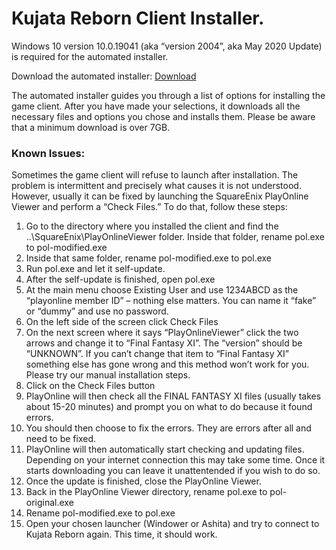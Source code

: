 # Kujata Reborn Client Installer.
Windows 10 version 10.0.19041 (aka “version 2004”, aka May 2020 Update) is required for the automated installer.

Download the automated installer: [Download](https://sleeplessknightz.net/index.php/s/8ACMyv4M0nT2b9R/download)

The automated installer guides you through a list of options for installing the game client. After you have made your selections, it downloads all the necessary files and options you chose and installs them. Please be aware that a minimum download is over 7GB.

### Known Issues:

Sometimes the game client will refuse to launch after installation. The problem is intermittent and precisely what causes it is not understood. However, usually it can be fixed by launching the SquareEnix PlayOnline Viewer and perform a “Check Files.” To do that, follow these steps:

1. Go to the directory where you installed the client and find the ..\SquareEnix\PlayOnlineViewer folder. Inside that folder, rename pol.exe to pol-modified.exe
2. Inside that same folder, rename pol-modified.exe to pol.exe
3. Run pol.exe and let it self-update.
4. After the self-update is finished, open pol.exe
5. At the main menu choose Existing User and use 1234ABCD as the “playonline member ID” – nothing else matters. You can name it “fake” or “dummy” and use no password.
6. On the left side of the screen click Check Files
7. On the next screen where it says “PlayOnlineViewer” click the two arrows and change it to “Final Fantasy XI”. The “version” should be “UNKNOWN”. If you can’t change that item to “Final Fantasy XI” something else has gone wrong and this method won’t work for you. Please try our manual installation steps.
8. Click on the Check Files button
9. PlayOnline will then check all the FINAL FANTASY XI files (usually takes about 15-20 minutes) and prompt you on what to do because it found errors.
10. You should then choose to fix the errors. They are errors after all and need to be fixed.
11. PlayOnline will then automatically start checking and updating files. Depending on your internet connection this may take some time. Once it starts downloading you can leave it unattentended if you wish to do so.
12. Once the update is finished, close the PlayOnline Viewer.
13. Back in the PlayOnline Viewer directory, rename pol.exe to pol-original.exe
14. Rename pol-modified.exe to pol.exe
15. Open your chosen launcher (Windower or Ashita) and try to connect to Kujata Reborn again. This time, it should work.
